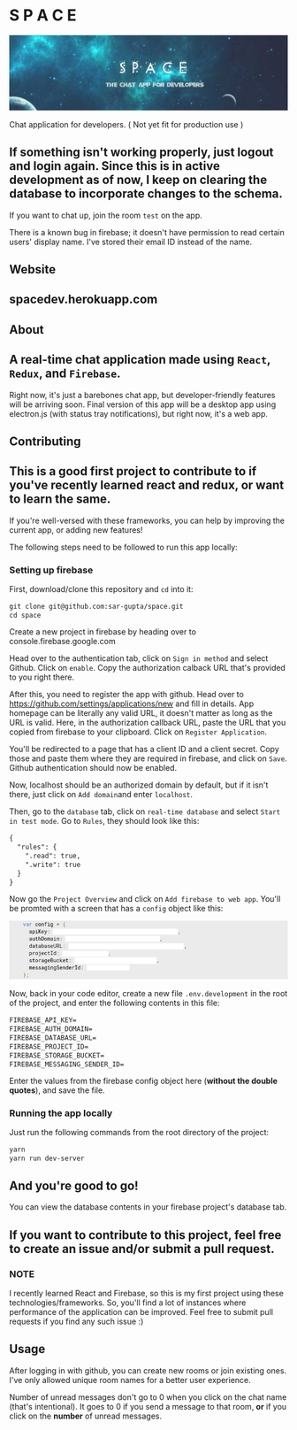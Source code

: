# S P A C E

![cover](resources/space-readme.jpg)

Chat application for developers. ( Not yet fit for production use )

If something isn't working properly, just logout and login again. Since this is in active development as of now, I keep on clearing the database to incorporate changes to the schema.
---

If you want to chat up, join the room `test` on the app.

There is a known bug in firebase; it doesn't have permission to read certain users' display name. I've stored their email ID instead of the name.


## Website
spacedev.herokuapp.com
---


## About
A real-time chat application made using `React`, `Redux`,  and `Firebase`.
---
Right now, it's just a barebones chat app, but developer-friendly features will be arriving soon. Final version of this app will be a desktop app using electron.js (with status tray notifications), but right now, it's a web app.


## Contributing
**This is a good first project to contribute to if you've recently learned react and redux, or want to learn the same.**
---
If you're well-versed with these frameworks, you can help by improving the current app, or adding new features!

The following steps need to be followed to run this app locally:


### Setting up firebase


First, download/clone this repository and `cd` into it:
```
git clone git@github.com:sar-gupta/space.git
cd space
```

Create a new project in firebase by heading over to console.firebase.google.com 

Head over to the authentication tab, click on `Sign in method` and select Github. Click on `enable`. Copy the authorization calback URL that's provided to you right there.

After this, you need to register the app with github. Head over to https://github.com/settings/applications/new and fill in details. App homepage can be literally any valid URL, it doesn't matter as long as the URL is valid. Here, in the authorization callback URL, paste the URL that you copied from firebase to your clipboard. Click on `Register Application`.

You'll be redirected to a page that has a client ID and a client secret. Copy those and paste them where they are required in firebase, and click on `Save`. Github authentication should now be enabled.


Now, localhost should be an authorized domain by default, but if it isn't there, just click on `Add domain`and enter `localhost`.

Then, go to the `database` tab, click on `real-time database` and select `Start in test mode`. Go to `Rules`, they should look like this: 
```
{
  "rules": {
    ".read": true,
    ".write": true
  }
}
```
Now go the `Project Overview` and click on `Add firebase to web app`.
You'll be promted with a screen that has a `config` object like this:

![config oject](/resources/config-object.jpg)

Now, back in your code editor, create a new file `.env.development` in the root of the project, and enter the following contents in this file: 
```
FIREBASE_API_KEY=
FIREBASE_AUTH_DOMAIN=
FIREBASE_DATABASE_URL=
FIREBASE_PROJECT_ID=
FIREBASE_STORAGE_BUCKET=
FIREBASE_MESSAGING_SENDER_ID=
```
Enter the values from the firebase config object here (**without the double quotes**), and save the file.

### Running the app locally

Just run the following commands from the root directory of the project: 
```
yarn
yarn run dev-server
```

And you're good to go!
---

You can view the database contents in your firebase project's database tab.


If you want to contribute to this project, feel free to create an issue and/or submit a pull request.
---

### NOTE
I recently learned React and Firebase, so this is my first project using these technologies/frameworks. So, you'll find a lot of instances where performance of the application can be improved. Feel free to submit pull requests if you find any such issue :)

## Usage
After logging in with github, you can create new rooms or join existing ones. I've only allowed unique room names for a better user experience.

Number of unread messages don't go to 0 when you click on the chat name (that's intentional). It goes to 0 if you send a message to that room, **or** if you click on the **number** of unread messages.



